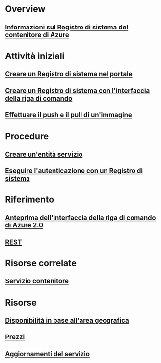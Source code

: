 # Overview

## [Informazioni sul Registro di sistema del contenitore di Azure](container-registry-intro.md)

# Attività iniziali
## [Creare un Registro di sistema nel portale](container-registry-get-started-portal.md)
## [Creare un Registro di sistema con l'interfaccia della riga di comando](container-registry-get-started-azure-cli.md)
## [Effettuare il push e il pull di un'immagine](container-registry-get-started-docker-cli.md)

# Procedure

## [Creare un'entità servizio](../azure-resource-manager/resource-group-create-service-principal-portal.md?toc=%2fazure%2fcontainer-registry%2ftoc.json)
## [Eseguire l'autenticazione con un Registro di sistema](container-registry-authentication.md)

# Riferimento

## [Anteprima dell'interfaccia della riga di comando di Azure 2.0](/cli/azure/acr)
## [REST](/rest/api/containerregistry)

# Risorse correlate

## [Servizio contenitore](/azure/container-service/)

# Risorse
## [Disponibilità in base all'area geografica](https://azure.microsoft.com/regions/services/)
## [Prezzi](https://azure.microsoft.com/pricing/details/container-registry/)
## [Aggiornamenti del servizio](https://azure.microsoft.com/en-us/updates/?product=container-registry&updatetype=&platform=)


<!--HONumber=Dec16_HO1-->


